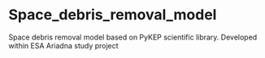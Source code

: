 # Space_debris_removal_model
Space debris removal model based on PyKEP scientific library. Developed within ESA Ariadna study project
